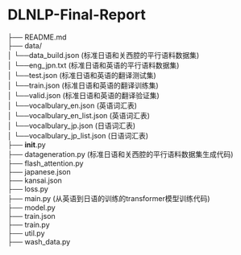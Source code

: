 # DLNLP-Final-Report

├── README.md <br>
├── data/ <br>
│   └──data_build.json (标准日语和关西腔的平行语料数据集) <br>
│   └──eng_jpn.txt (标准日语和英语的平行语料数据集) <br>
│   └──test.json (标准日语和英语的翻译测试集) <br>
│   └──train.json (标准日语和英语的翻译训练集) <br>
│   └──valid.json (标准日语和英语的翻译验证集) <br>
│   └──vocalbulary_en.json (英语词汇表) <br>
│   └──vocalbulary_en_list.json (英语词汇表) <br>
│   └──vocalbulary_jp.json (日语词汇表) <br>
│   └──vocalbulary_jp_list.json (日语词汇表) <br>
├── __init__.py <br>
├── datageneration.py (标准日语和关西腔的平行语料数据集生成代码) <br>
├── flash_attention.py <br>
├── japanese.json <br>
├── kansai.json <br>
├── loss.py <br>
├── main.py (从英语到日语的训练的transformer模型训练代码) <br>
├── model.py <br>
├── train.json <br>
├── train.py <br>
├── util.py <br>
├── wash_data.py <br>
